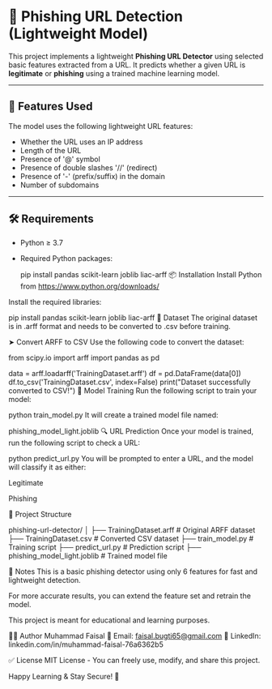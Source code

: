 # 🔐 Phishing URL Detection (Lightweight Model)

This project implements a lightweight **Phishing URL Detector** using selected basic features extracted from a URL. It predicts whether a given URL is **legitimate** or **phishing** using a trained machine learning model.

---

## 🚀 Features Used

The model uses the following lightweight URL features:

- Whether the URL uses an IP address
- Length of the URL
- Presence of '@' symbol
- Presence of double slashes '//' (redirect)
- Presence of '-' (prefix/suffix) in the domain
- Number of subdomains

---

## 🛠️ Requirements

- Python ≥ 3.7
- Required Python packages:
 
  pip install pandas scikit-learn joblib liac-arff
📦 Installation
Install Python from https://www.python.org/downloads/

Install the required libraries:


pip install pandas scikit-learn joblib liac-arff
📁 Dataset
The original dataset is in .arff format and needs to be converted to .csv before training.

➤ Convert ARFF to CSV
Use the following code to convert the dataset:


from scipy.io import arff
import pandas as pd

data = arff.loadarff('TrainingDataset.arff')
df = pd.DataFrame(data[0])
df.to_csv('TrainingDataset.csv', index=False)
print("Dataset successfully converted to CSV!")
🧠 Model Training
Run the following script to train your model:


python train_model.py
It will create a trained model file named:


phishing_model_light.joblib
🔍 URL Prediction
Once your model is trained, run the following script to check a URL:


python predict_url.py
You will be prompted to enter a URL, and the model will classify it as either:

Legitimate

Phishing

📂 Project Structure

phishing-url-detector/
│
├── TrainingDataset.arff           # Original ARFF dataset
├── TrainingDataset.csv            # Converted CSV dataset
├── train_model.py                 # Training script
├── predict_url.py                 # Prediction script
├── phishing_model_light.joblib    # Trained model file
                    
📌 Notes
This is a basic phishing detector using only 6 features for fast and lightweight detection.

For more accurate results, you can extend the feature set and retrain the model.

This project is meant for educational and learning purposes.

👨‍💻 Author
Muhammad Faisal
📧 Email: faisal.bugti65@gmail.com
🔗 LinkedIn: linkedin.com/in/muhammad-faisal-76a6362b5

✅ License
MIT License - You can freely use, modify, and share this project.

Happy Learning & Stay Secure! 🔐
